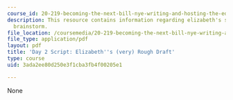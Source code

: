 ```yaml
---
course_id: 20-219-becoming-the-next-bill-nye-writing-and-hosting-the-educational-show-january-iap-2015
description: This resource contains information regarding elizabeth's stem nugget
  brainstorm.
file_location: /coursemedia/20-219-becoming-the-next-bill-nye-writing-and-hosting-the-educational-show-january-iap-2015/3ada2ee80d250e3f1cba3fb4f00205e1_MIT20_219IAP15_Eliz_scrpt.pdf
file_type: application/pdf
layout: pdf
title: 'Day 2 Script: Elizabeth''s (very) Rough Draft'
type: course
uid: 3ada2ee80d250e3f1cba3fb4f00205e1

---
```

None